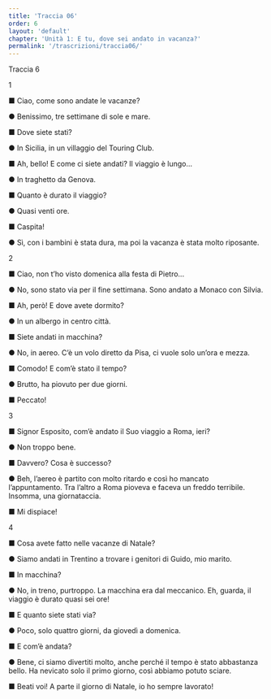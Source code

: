 ```yaml
---
title: 'Traccia 06'
order: 6
layout: 'default'
chapter: 'Unità 1: E tu, dove sei andato in vacanza?'
permalink: '/trascrizioni/traccia06/'
---
```


Traccia 6

1

■ Ciao, come sono andate le vacanze?

● Benissimo, tre settimane di sole e mare.

■ Dove siete stati?

● In Sicilia, in un villaggio del Touring Club.

■ Ah, bello! E come ci siete andati? Il viaggio è lungo...

● In traghetto da Genova.

■ Quanto è durato il viaggio?

● Quasi venti ore.

■ Caspita!

● Sì, con i bambini è stata dura, ma poi la vacanza è stata molto riposante.

2

■ Ciao, non t’ho visto domenica alla festa di Pietro...

● No, sono stato via per il fine settimana. Sono andato a Monaco con Silvia.

■ Ah, però! E dove avete dormito?

● In un albergo in centro città.

■ Siete andati in macchina?

● No, in aereo. C’è un volo diretto da Pisa, ci vuole solo un’ora e mezza.

■ Comodo! E com’è stato il tempo?

● Brutto, ha piovuto per due giorni.

■ Peccato!

3

■ Signor Esposito, com’è andato il Suo viaggio a Roma, ieri?

● Non troppo bene.

■ Davvero? Cosa è successo?

● Beh, l’aereo è partito con molto ritardo e così ho mancato l’appuntamento. Tra l’altro a Roma pioveva e faceva un freddo terribile. Insomma, una giornataccia.

■ Mi dispiace!

4

■ Cosa avete fatto nelle vacanze di Natale?

● Siamo andati in Trentino a trovare i genitori di Guido, mio marito.

■ In macchina?

● No, in treno, purtroppo. La macchina era dal meccanico. Eh, guarda, il viaggio è durato quasi sei ore!

■ E quanto siete stati via?

● Poco, solo quattro giorni, da giovedì a domenica.

■ E com’è andata?

● Bene, ci siamo divertiti molto, anche perché il tempo è stato abbastanza bello. Ha nevicato solo il primo giorno, così abbiamo potuto sciare.

■ Beati voi! A parte il giorno di Natale, io ho sempre lavorato!
